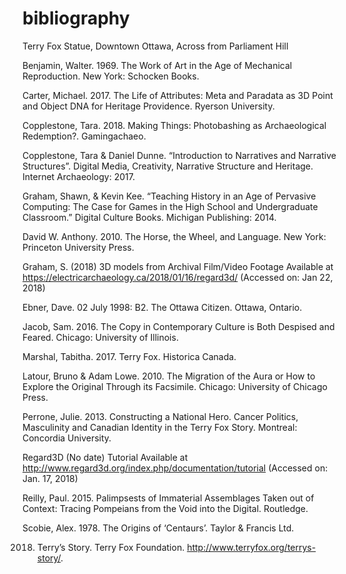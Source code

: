# bibliography
Terry Fox Statue, Downtown Ottawa, Across from Parliament Hill

Benjamin, Walter. 1969. The Work of Art in the Age of Mechanical Reproduction. New York: Schocken Books.

Carter, Michael. 2017. The Life of Attributes: Meta and Paradata as 3D Point and Object DNA for Heritage Providence. Ryerson University.

Copplestone, Tara. 2018. Making Things: Photobashing as Archaeological Redemption?. Gamingachaeo.

Copplestone, Tara & Daniel Dunne. “Introduction to Narratives and Narrative Structures”. Digital Media, Creativity, Narrative Structure and Heritage. Internet Archaeology: 2017.

Graham, Shawn, & Kevin Kee. “Teaching History in an Age of Pervasive Computing: The Case for Games in the High School and Undergraduate Classroom.” Digital Culture Books. Michigan Publishing: 2014.

David W. Anthony. 2010. The Horse, the Wheel, and Language. New York: Princeton University Press.

Graham, S. (2018) 3D models from Archival Film/Video Footage Available at https://electricarchaeology.ca/2018/01/16/regard3d/ (Accessed on: Jan 22, 2018)

Ebner, Dave. 02 July 1998: B2. The Ottawa Citizen. Ottawa, Ontario.

Jacob, Sam. 2016. The Copy in Contemporary Culture is Both Despised and Feared. Chicago: University of Illinois.

Marshal, Tabitha. 2017. Terry Fox. Historica Canada.

Latour, Bruno & Adam Lowe. 2010. The Migration of the Aura or How to Explore the Original Through its Facsimile. Chicago: University of Chicago Press.

Perrone, Julie. 2013. Constructing a National Hero. Cancer Politics, Masculinity and Canadian Identity in the Terry Fox Story. Montreal: Concordia University.

Regard3D (No date) Tutorial Available at http://www.regard3d.org/index.php/documentation/tutorial (Accessed on: Jan. 17, 2018)

Reilly, Paul. 2015. Palimpsests of Immaterial Assemblages Taken out of Context: Tracing Pompeians from the Void into the Digital. Routledge.

Scobie, Alex. 1978. The Origins of ‘Centaurs’. Taylor & Francis Ltd.

2018. Terry’s Story. Terry Fox Foundation. http://www.terryfox.org/terrys-story/.
